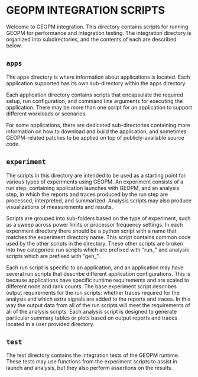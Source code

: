 # GEOPM INTEGRATION SCRIPTS

Welcome to GEOPM integration.  This directory contains scripts for
running GEOPM for performance and integration testing.  The
integration directory is organized into subdirectories, and the
contents of each are described below.

## `apps`

The apps directory is where information about applications is
located.  Each application supported has its own sub-directory
within the apps directory.

Each application directory contains scripts that encapsulate the
required setup, run configuration, and command line arguments for
executing the application.  There may be more than one script for
an application to support different workloads or scenarios.

For some applications, there are dedicated sub-directories
containing more information on how to download and build the
application, and sometimes GEOPM-related patches to be applied on
top of publicly-available source code.

## `experiment`

The scripts in this directory are intended to be used as a
starting point for various types of experiments using GEOPM.  An
experiment consists of a run step, containing application launches
with GEOPM, and an analysis step, in which the reports and traces
produced by the run step are processed, interpreted, and
summarized.  Analysis scripts may also produce visualizations of
measurements and results.

Scripts are grouped into sub-folders based on the type of
experiment, such as a sweep across power limits or processor
frequency settings.  In each experiment directory there should be
a python script with a name that matches the experiment directory
name.  This script contains common code used by the other scripts
in the directory.  These other scripts are broken into two
categories: run scripts which are prefixed with "run_" and
analysis scripts which are prefixed with "gen_".

Each run script is specific to an application, and an application
may have several run scripts that describe different application
configurations.  This is because applications have specific
runtime requirements and are scaled to different node and rank
counts.  The base experiment script describes output requirements
for the run scripts: whether traces required for the analysis and
which extra signals are added to the reports and traces.  In this
way the output data from all of the run scripts will meet the
requirements of all of the analysis scripts.  Each analysis script
is designed to generate particular summary tables or plots based
on output reports and traces located in a user provided directory.

## `test`

The test directory contains the integration tests of the GEOPM
runtime.  These tests may use functions from the experiment
scripts to assist in launch and analysis, but they also perform
assertions on the results.

